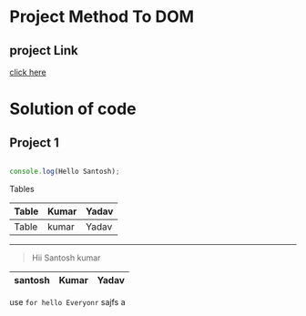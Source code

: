 # Project Method To DOM
## project Link

[click here](https://google.com)

# Solution of code

## Project 1

```javascript

console.log(Hello Santosh);

```
Tables

| Table | Kumar | Yadav |
| ----- | ----- | ----- |
| Table | kumar | Yadav |

---

>Hii Santosh kumar

|santosh|Kumar|Yadav|
|---|---|---|

use `for hello Everyonr` sajfs a 